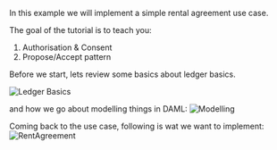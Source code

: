In this example we will implement a simple rental agreement use case. 

The goal of the tutorial is to teach you:
1. Authorisation & Consent
2. Propose/Accept pattern

Before we start, lets review some basics about ledger basics. 

![Ledger Basics](/daml/courses/dojos/dojo101/assets/ledgerbasics.png)

and how we go about modelling things in DAML:
![Modelling](/daml/courses/dojos/dojo101/assets/modelling.png)

Coming back to the use case, following is wat we want to implement:
![RentAgreement](/daml/courses/dojos/dojo101/assets/agreement.png)


<!-- 3. Defining custom data
4. Writing functions
5. Using choices to enhance the workflow -->
